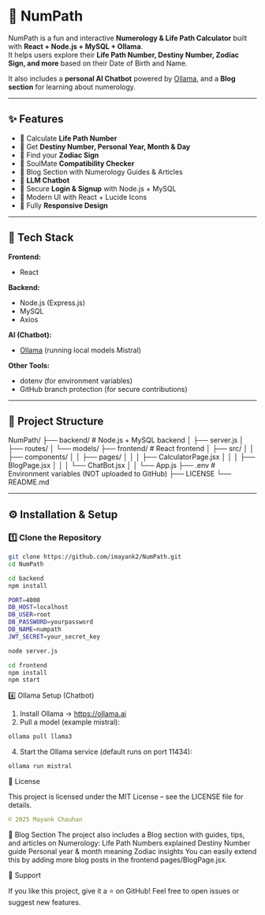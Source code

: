 # 🔢 NumPath

NumPath is a fun and interactive **Numerology & Life Path Calculator** built with **React + Node.js + MySQL + Ollama**.  
It helps users explore their **Life Path Number, Destiny Number, Zodiac Sign, and more** based on their Date of Birth and Name.  

It also includes a **personal AI Chatbot** powered by [Ollama](https://ollama.ai), and a **Blog section** for learning about numerology.

---

## ✨ Features

- 🧮 Calculate **Life Path Number**  
- 🔮 Get **Destiny Number, Personal Year, Month & Day**  
- 🌌 Find your **Zodiac Sign**  
- 💞 SoulMate **Compatibility Checker**  
- 📖 Blog Section with Numerology Guides & Articles  
- 🤖 **LLM Chatbot** 
- 🔐 Secure **Login & Signup** with Node.js + MySQL  
- 🎨 Modern UI with React + Lucide Icons  
- 📱 Fully **Responsive Design**  

---

## 🚀 Tech Stack

**Frontend:**  
- React  

**Backend:**  
- Node.js (Express.js)  
- MySQL  
- Axios  

**AI (Chatbot):**  
- [Ollama](https://ollama.ai) (running local models Mistral)  

**Other Tools:**  
- dotenv (for environment variables)  
- GitHub branch protection (for secure contributions)  

---

## 📂 Project Structure

NumPath/
├── backend/ # Node.js + MySQL backend
│ ├── server.js
│ ├── routes/
│ └── models/
├── frontend/ # React frontend
│ ├── src/
│ │ ├── components/
│ │ ├── pages/
│ │ │ ├── CalculatorPage.jsx
│ │ │ ├── BlogPage.jsx
│ │ │ └── ChatBot.jsx
│ │ └── App.js
├── .env # Environment variables (NOT uploaded to GitHub)
├── LICENSE
└── README.md


---

## ⚙️ Installation & Setup

### 1️⃣ Clone the Repository
```bash
git clone https://github.com/imayank2/NumPath.git
cd NumPath
```
```bash
cd backend
npm install
```

```bash
PORT=4000
DB_HOST=localhost
DB_USER=root
DB_PASSWORD=yourpassword
DB_NAME=numpath
JWT_SECRET=your_secret_key
```
```bash
node server.js
```

```bash
cd frontend
npm install
npm start
```

4️⃣ Ollama Setup (Chatbot)

1. Install Ollama → https://ollama.ai
2. Pull a model (example mistral):
```bash
ollama pull llama3
```

4. Start the Ollama service (default runs on port 11434):
```bash
ollama run mistral
```


📜 License

This project is licensed under the MIT License – see the LICENSE file for details.
```yaml
© 2025 Mayank Chauhan
```

📖 Blog Section
The project also includes a Blog section with guides, tips, and articles on Numerology:
Life Path Numbers explained
Destiny Number guide
Personal year & month meaning
Zodiac insights
You can easily extend this by adding more blog posts in the frontend pages/BlogPage.jsx.


🌟 Support

If you like this project, give it a ⭐ on GitHub!
Feel free to open issues or suggest new features.




